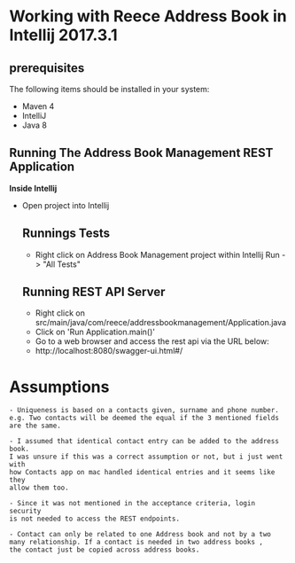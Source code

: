 
Working with Reece Address Book in Intellij 2017.3.1
====================================================

prerequisites
--------------
The following items should be installed in your system:
- Maven 4
- IntelliJ
- Java 8

Running The Address Book Management REST Application
----------------------------------------------------

**Inside Intellij**
- Open project into Intellij

    Runnings Tests
    --------------
    - Right click on Address Book Management project within Intellij
    Run -> "All Tests"

    Running REST API Server
    -----------------
    - Right click on src/main/java/com/reece/addressbookmanagement/Application.java
    - Click on 'Run Application.main()'
    - Go to a web browser and access the rest api via the URL below:
    - http://localhost:8080/swagger-ui.html#/


Assumptions
===========
    - Uniqueness is based on a contacts given, surname and phone number.
    e.g. Two contacts will be deemed the equal if the 3 mentioned fields
    are the same.

    - I assumed that identical contact entry can be added to the address book.
    I was unsure if this was a correct assumption or not, but i just went with
    how Contacts app on mac handled identical entries and it seems like they
    allow them too.

    - Since it was not mentioned in the acceptance criteria, login security
    is not needed to access the REST endpoints.

    - Contact can only be related to one Address book and not by a two
    many relationship. If a contact is needed in two address books ,
    the contact just be copied across address books.


